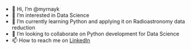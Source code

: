 - 👋 Hi, I’m @myrnayk
- 👀 I’m interested in Data Science
- 🌱 I’m currently learning Python and applying it on Radioastronomy data reduction
- 💞️ I’m looking to collaborate on Python development for Data Science
- 📫 How to reach me on [LinkedIn](https://www.linkedin.com/in/astromyrna/)

<!---
myrnayk/myrnayk is a ✨ special ✨ repository because its `README.md` (this file) appears on your GitHub profile.
You can click the Preview link to take a look at your changes.
--->
